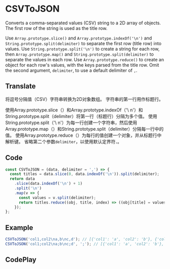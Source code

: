 # CSVToJSON

Converts a comma-separated values (CSV) string to a 2D array of objects.
The first row of the string is used as the title row.

Use `Array.prototype.slice()` and `Array.prototype.indexOf('\n')` and `String.prototype.split(delimiter)` to separate the first row (title row) into values.
Use `String.prototype.split('\n')` to create a string for each row, then `Array.prototype.map()` and `String.prototype.split(delimiter)` to separate the values in each row.
Use `Array.prototype.reduce()` to create an object for each row's values, with the keys parsed from the title row.
Omit the second argument, `delimiter`, to use a default delimiter of `,`.

## Translate

将逗号分隔值（CSV）字符串转换为2D对象数组。
字符串的第一行用作标题行。

使用Array.prototype.slice（）和Array.prototype.indexOf（'\ n'）和String.prototype.split（delimiter）将第一行（标题行）分隔为多个值。
使用String.prototype.split（'\ n'）为每一行创建一个字符串，然后使用Array.prototype.map（）和String.prototype.split（delimiter）分隔每一行中的值。
使用Array.prototype.reduce（）为每行的值创建一个对象，并从标题行中解析键。
省略第二个参数`delimiter`，以使用默认定界符`，`。

## Code

```js
const CSVToJSON = (data, delimiter = ',') => {
  const titles = data.slice(0, data.indexOf('\n')).split(delimiter);
  return data
    .slice(data.indexOf('\n') + 1)
    .split('\n')
    .map(v => {
      const values = v.split(delimiter);
      return titles.reduce((obj, title, index) => ((obj[title] = values[index]), obj), {});
    });
};
```

## Example

```js
CSVToJSON('col1,col2\na,b\nc,d'); // [{'col1': 'a', 'col2': 'b'}, {'col1': 'c', 'col2': 'd'}];
CSVToJSON('col1;col2\na;b\nc;d', ';'); // [{'col1': 'a', 'col2': 'b'}, {'col1': 'c', 'col2': 'd'}];
```

## CodePlay

<template>
  <code-play codeplay-id="" />
</template>

